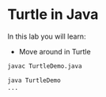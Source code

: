 # Turtle in Java

In this lab you will learn:

- Move around in Turtle

```bash
javac TurtleDemo.java

java TurtleDemo
...
```

